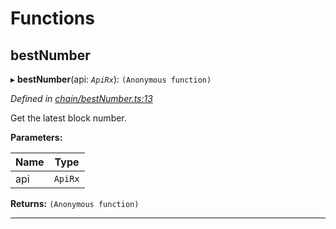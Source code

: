 

# Functions

<a id="bestnumber"></a>

##  bestNumber

▸ **bestNumber**(api: *`ApiRx`*): `(Anonymous function)`

*Defined in [chain/bestNumber.ts:13](https://github.com/polkadot-js/api/blob/f6c93e4/packages/api-derive/src/chain/bestNumber.ts#L13)*

Get the latest block number.

**Parameters:**

| Name | Type |
| ------ | ------ |
| api | `ApiRx` |

**Returns:** `(Anonymous function)`

___


